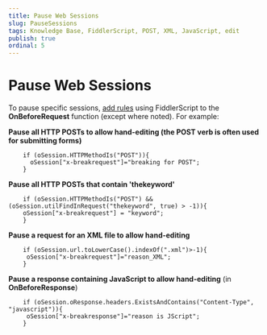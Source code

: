```yaml
---
title: Pause Web Sessions
slug: PauseSessions
tags: Knowledge Base, FiddlerScript, POST, XML, JavaScript, edit
publish: true
ordinal: 5
---
```


Pause Web Sessions
==================

To pause specific sessions, [add rules][1] using FiddlerScript to the **OnBeforeRequest** function (except where noted). For example:



**Pause all HTTP POSTs to allow hand-editing (the POST verb is often used for submitting forms)**

		if (oSession.HTTPMethodIs("POST")){
		  oSession["x-breakrequest"]="breaking for POST";
		}



**Pause all HTTP POSTs that contain 'thekeyword'**

		if (oSession.HTTPMethodIs("POST") && (oSession.utilFindInRequest("thekeyword", true) > -1)){
		oSession["x-breakrequest"] = "keyword";
		}



**Pause a request for an XML file to allow hand-editing**

		if (oSession.url.toLowerCase().indexOf(".xml")>-1){
		 oSession["x-breakrequest"]="reason_XML"; 
		}



**Pause a response containing JavaScript to allow hand-editing**
(in **OnBeforeResponse**)

		if (oSession.oResponse.headers.ExistsAndContains("Content-Type", "javascript")){
		 oSession["x-breakresponse"]="reason is JScript"; 
		}


[1]: ../../Extend-Fiddler/AddRules